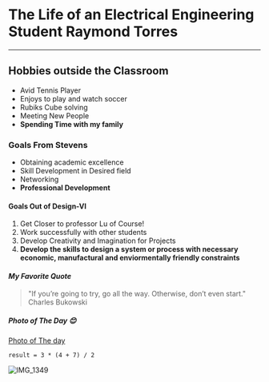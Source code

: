 # The Life of an Electrical Engineering Student Raymond Torres 
--- 
## Hobbies outside the Classroom
- Avid Tennis Player
- Enjoys to play and watch soccer
- Rubiks Cube solving
- Meeting New People
- **Spending Time with my family**
### Goals From Stevens
- Obtaining academic excellence
- Skill Development in Desired field
- Networking
- **Professional Development**
#### Goals Out of Design-VI
1. Get Closer to professor Lu of Course!
2. Work successfully with other students
3. Develop Creativity and Imagination for Projects
4. **Develop the skills to design a system or process with necessary economic, manufactural and enviormentally friendly constraints**
#### *My Favorite Quote*
> "If you’re going to try, go all the way. Otherwise, don’t even start." Charles Bukowski
##### *Photo of The Day* 😊
[Photo of The day](https://www.nationalgeographic.com/photo-of-the-day/media-spotlight/taxi-halloween-costume-man)

`result = 3 * (4 + 7) / 2`

![IMG_1349](https://github.com/rtorres918/Design-VI/assets/117099680/67485696-4f1d-49e1-aabc-7e1cefb37dc3)



